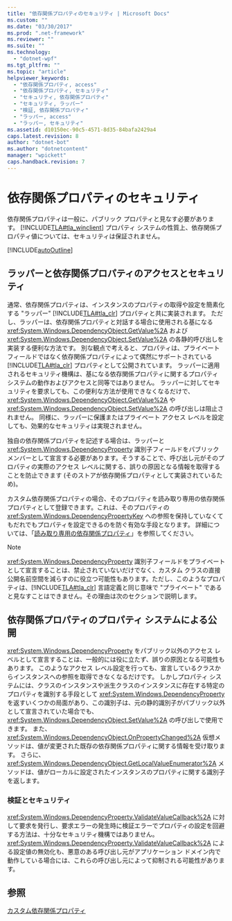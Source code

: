 ```yaml
---
title: "依存関係プロパティのセキュリティ | Microsoft Docs"
ms.custom: ""
ms.date: "03/30/2017"
ms.prod: ".net-framework"
ms.reviewer: ""
ms.suite: ""
ms.technology: 
  - "dotnet-wpf"
ms.tgt_pltfrm: ""
ms.topic: "article"
helpviewer_keywords: 
  - "依存関係プロパティ, access"
  - "依存関係プロパティ, セキュリティ"
  - "セキュリティ, 依存関係プロパティ"
  - "セキュリティ, ラッパー"
  - "検証, 依存関係プロパティ"
  - "ラッパー, access"
  - "ラッパー, セキュリティ"
ms.assetid: d10150ec-90c5-4571-8d35-84bafa2429a4
caps.latest.revision: 8
author: "dotnet-bot"
ms.author: "dotnetcontent"
manager: "wpickett"
caps.handback.revision: 7
---
```

# 依存関係プロパティのセキュリティ
依存関係プロパティは一般に、パブリック プロパティと見なす必要があります。  [!INCLUDE[TLA#tla_winclient](../../../../includes/tlasharptla-winclient-md.md)] プロパティ システムの性質上、依存関係プロパティ値については、セキュリティは保証されません。  
  
 [!INCLUDE[autoOutline](../Token/autoOutline_md.md)]  
  
<a name="AccessSecurity"></a>   
## ラッパーと依存関係プロパティのアクセスとセキュリティ  
 通常、依存関係プロパティは、インスタンスのプロパティの取得や設定を簡素化する "ラッパー" [!INCLUDE[TLA#tla_clr](../../../../includes/tlasharptla-clr-md.md)] プロパティと共に実装されます。  ただし、ラッパーは、依存関係プロパティと対話する場合に使用される基になる <xref:System.Windows.DependencyObject.GetValue%2A> および <xref:System.Windows.DependencyObject.SetValue%2A> の各静的呼び出しを実装する便利な方法です。  別な観点で考えると、プロパティは、プライベート フィールドではなく依存関係プロパティによって偶然にサポートされている[!INCLUDE[TLA#tla_clr](../../../../includes/tlasharptla-clr-md.md)] プロパティとして公開されています。  ラッパーに適用されるセキュリティ機構は、基になる依存関係プロパティに関するプロパティ システムの動作およびアクセスと同等ではありません。  ラッパーに対してセキュリティを要求しても、この便利な方法が使用できなくなるだけで、<xref:System.Windows.DependencyObject.GetValue%2A> や <xref:System.Windows.DependencyObject.SetValue%2A> の呼び出しは阻止されません。  同様に、ラッパーに保護またはプライベート アクセス レベルを設定しても、効果的なセキュリティは実現されません。  
  
 独自の依存関係プロパティを記述する場合は、ラッパーと <xref:System.Windows.DependencyProperty> 識別子フィールドをパブリック メンバーとして宣言する必要があります。そうすることで、呼び出し元がそのプロパティの実際のアクセス レベルに関する、誤りの原因となる情報を取得することを防止できます \(そのストアが依存関係プロパティとして実装されているため\)。  
  
 カスタム依存関係プロパティの場合、そのプロパティを読み取り専用の依存関係プロパティとして登録できます。これは、そのプロパティの <xref:System.Windows.DependencyPropertyKey> への参照を保持していなくてもだれでもプロパティを設定できるのを防ぐ有効な手段となります。  詳細については、「[読み取り専用の依存関係プロパティ](../../../../docs/framework/wpf/advanced/read-only-dependency-properties.md)」を参照してください。  
  
> [!NOTE]
>  <xref:System.Windows.DependencyProperty> 識別子フィールドをプライベートとして宣言することは、禁止されていないだけでなく、カスタム クラスの直接公開名前空間を減らすのに役立つ可能性もあります。ただし、このようなプロパティは、[!INCLUDE[TLA#tla_clr](../../../../includes/tlasharptla-clr-md.md)] 言語定義と同じ意味で "プライベート" であると見なすことはできません。その理由は次のセクションで説明します。  
  
<a name="PropertySystemExposure"></a>   
## 依存関係プロパティのプロパティ システムによる公開  
 <xref:System.Windows.DependencyProperty> をパブリック以外のアクセス レベルとして宣言することは、一般的には役に立たず、誤りの原因となる可能性もあります。  このようなアクセス レベル設定を行っても、宣言しているクラスからインスタンスへの参照を取得できなくなるだけです。  しかしプロパティ システムには、クラスのインスタンスや派生クラスのインスタンスに存在する特定のプロパティを識別する手段として <xref:System.Windows.DependencyProperty> を返すいくつかの局面があり、この識別子は、元の静的識別子がパブリック以外として宣言されていた場合でも、<xref:System.Windows.DependencyObject.SetValue%2A> の呼び出しで使用できます。  また、<xref:System.Windows.DependencyObject.OnPropertyChanged%2A> 仮想メソッドは、値が変更された既存の依存関係プロパティに関する情報を受け取ります。  さらに、<xref:System.Windows.DependencyObject.GetLocalValueEnumerator%2A> メソッドは、値がローカルに設定されたインスタンスのプロパティに関する識別子を返します。  
  
### 検証とセキュリティ  
 <xref:System.Windows.DependencyProperty.ValidateValueCallback%2A> に対して要求を発行し、要求エラーの発生時に検証エラーでプロパティの設定を回避する方法は、十分なセキュリティ機構ではありません。  <xref:System.Windows.DependencyProperty.ValidateValueCallback%2A> による設定値の無効化も、悪意のある呼び出し元がアプリケーション ドメイン内で動作している場合には、これらの呼び出し元によって抑制される可能性があります。  
  
## 参照  
 [カスタム依存関係プロパティ](../../../../docs/framework/wpf/advanced/custom-dependency-properties.md)